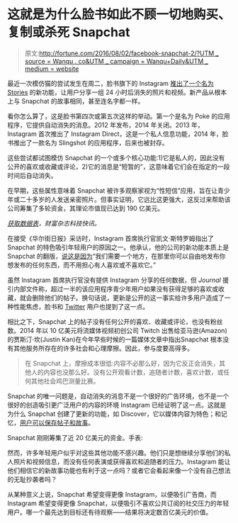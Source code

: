 # 这就是为什么脸书如此不顾一切地购买、复制或杀死 Snapchat

> 原文:[http://fortune.com/2016/08/02/facebook-snapchat-2/?UTM _ source = Wanqu . co&UTM _ campaign = Wanqu+Daily&UTM _ medium = website](http://fortune.com/2016/08/02/facebook-snapchat-2/?utm_source=wanqu.co&utm_campaign=Wanqu+Daily&utm_medium=website)

最近一次模仿猫的尝试发生在周二，脸书旗下的 Instagram [推出了一个名为 Stories](http://fortune.com/2016/08/02/facebook-instagram-snapchat/) 的新功能，让用户分享一组 24 小时后消失的照片和视频。新产品从根本上与 Snapchat 的故事相同，甚至连名字都一样。

看你怎么算了，这是脸书第四次或第五次这样的举动。第一个是名为 Poke 的应用程序，它提供自动消失的消息。2012 年发布，2014 年关闭。2013 年，Instagram 首次推出了 Instagram Direct，这是一个私人信息功能，2014 年，脸书推出了一款名为 Slingshot 的应用程序，后来也被封存。

这些尝试都试图模仿 Snapchat 的一个或多个核心功能:1)它是私人的，因此没有公开的喜欢或收藏或评论，2)它的消息是“短暂的”，这意味着它们会在指定的一段时间后自动消失。

在早期，这些属性意味着 Snapchat 被许多观察家视为“性短信”应用，旨在让青少年或二十多岁的人发送亲密照片。但事实证明，它远比这更强大，这反过来帮助该公司筹集了多轮资金，其理论市值现已达到 190 亿美元。

*[获取数据表](http://fortune.com/getdatasheet/)，*财富杂志*科技快讯。*

在接受《华尔街日报》采访时，Instagram 首席执行官凯文·斯特罗姆指出了 Snapchat 的特色吸引年轻用户的原因之一。他承认，他的公司的新功能本质上是 Snapchat 的翻版，[说这是因为](http://www.wsj.com/articles/instagram-unveils-instagram-stories-1470146403)“我们需要一个地方，在那里你可以自由地发布你想发布的任何东西，而不用担心有人喜欢或不喜欢它。”

虽然 Instagram 首席执行官没有提供 Instagram 分享的任何数据，但 *Journal* 援引内部文件称，超过一半的该应用程序青少年用户如果没有获得足够的喜欢或收藏，就会删除他们的帖子。换句话说，更新是公开的这一事实给许多用户造成了一种性能焦虑，脸书和 [Twitter](https://fortune.com/company/twitter) 用户也提到了这一点。

相比之下，Snapchat 上的帖子没有任何公开的喜欢、收藏或评论，也没有粉丝数。2014 年以 10 亿美元将流媒体视频初创公司 Twitch 出售给亚马逊(Amazon)的贾斯汀·坎(Justin Kan)在今年早些时候的一篇媒体文章中指出Snapchat 根本没有其他服务所存在的许多社会和心理摩擦。因此，参与度要高得多。

> 在 Snapchat 上，摩擦成本很低:内容不必那么好，因为它反正会消失，其他人的内容也没那么好。没有公开观看计数，追随者计数，喜欢计数，或任何其他社会鸡巴测量比赛。

Snapchat 的唯一问题是，自动消失的消息不是一个很好的广告环境，也不是一个很好的创造吸引更广泛用户的内容的环境 Instagram 已经证明了这一点。这就是为什么 Snapchat 创建了更新的功能，如 Discover，它以媒体内容为特色；和记忆，[用户可以保存帖子和故事](http://fortune.com/2016/07/06/snapchat-memories/)。

Snapchat 刚刚筹集了近 20 亿美元的资金。手表:

然而，许多年轻用户似乎对这些其他功能不感兴趣。他们只是想继续分享他们的私人照片和视频信息，而没有任何表演或获得喜欢和追随者的压力。Instagram 能让他们相信它的新故事功能也有利于这一点吗？或者它会看起来像一个没有自己想法的无耻抄袭者吗？

从某种意义上说，Snapchat 希望变得更像 Instagram，以便吸引广告商，而 Instagram 希望变得更像 Snapchat，以便吸引不喜欢公共订阅的社交压力的年轻用户。哪一个最先达到目标还有待观察——结果将决定数百亿美元的价值。